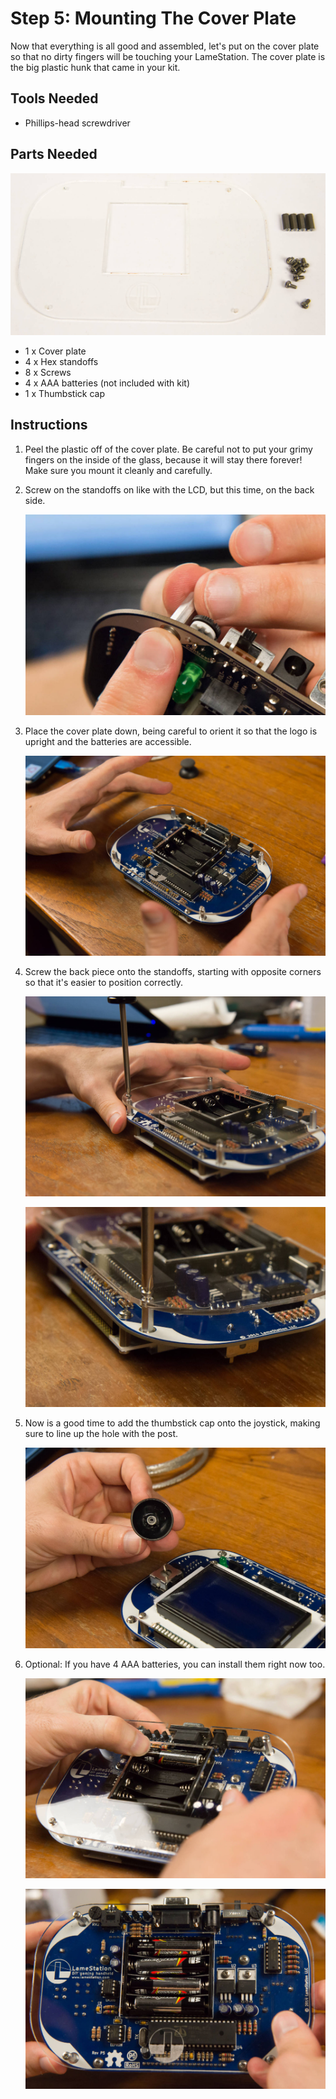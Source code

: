 # Step 5: Mounting The Cover Plate

Now that everything is all good and assembled, let's put on the cover
plate so that no dirty fingers will be touching your LameStation. The
cover plate is the big plastic hunk that came in your kit.

## Tools Needed

- Phillips-head screwdriver

## Parts Needed

![](images/14417969.jpg?width=500)

- 1 x Cover plate
- 4 x Hex standoffs
- 8 x Screws
- 4 x AAA batteries (not included with kit)
- 1 x Thumbstick cap

## Instructions

1.  Peel the plastic off of the cover plate. Be careful not to put your
    grimy fingers on the inside of the glass, because it will stay there
    forever! Make sure you mount it cleanly and carefully.

    <!-- INSERT PICTURE OF REMOVING PLASTIC -->

2.  Screw on the standoffs on like with the LCD, but this time, on the
    back side.

    ![](images/16744548.jpg?width=500)

3.  Place the cover plate down, being careful to orient it so that the
    logo is upright and the batteries are accessible.

    ![](images/14417972.jpg?width=500)

4.  Screw the back piece onto the standoffs, starting with opposite
    corners so that it's easier to position correctly.

    ![](images/14417973.jpg?width=500)

    ![](images/14417974.jpg?width=500)

5.  Now is a good time to add the thumbstick cap onto the joystick,
    making sure to line up the hole with the post.

    ![](images/14417971.jpg?width=500)

6.  Optional: If you have 4 AAA batteries, you can install them right
    now too.

    ![](images/16744543.jpg?width=500)

    ![](images/16744545.jpg?width=500)
